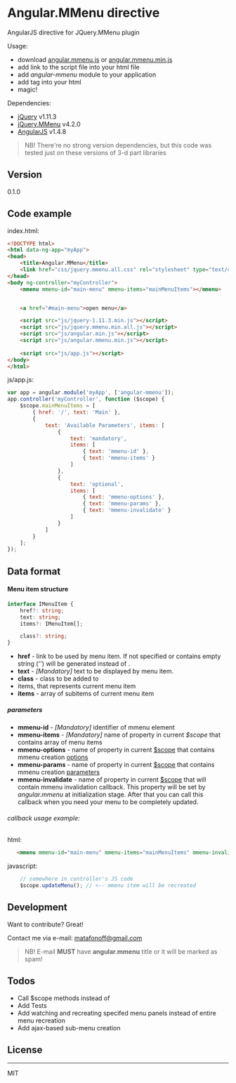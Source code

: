 # Angular.MMenu directive

AngularJS directive for JQuery.MMenu plugin

Usage:

  - download [angular.mmenu.js] or [angular.mmenu.min.js] 
  - add link to the script file into your html file
  - add _angular-mmenu_ module to your application 
  - add <mmenu /> tag into your html
  - magic!
  
Dependencies:

  - [jQuery] v1.11.3
  - [jQuery.MMenu] v4.2.0
  - [AngularJS] v1.4.8

> NB! There're no strong version dependencies, but this code was tested just on these versions of 3-d part libraries

## Version
0.1.0

## Code example

index.html:
```html
<!DOCTYPE html>
<html data-ng-app="myApp">
<head>
    <title>Angular.MMenu</title>
    <link href="css/jquery.mmenu.all.css" rel="stylesheet" type="text/css" />
</head>
<body ng-controller="myController">
    <mmenu mmenu-id="main-menu" mmenu-items="mainMenuItems"></mmenu>


    <a href="#main-menu">open menu</a>

    <script src="js/jquery-1.11.3.min.js"></script>
    <script src="js/jquery.mmenu.min.all.js"></script>
    <script src="js/angular.min.js"></script>
    <script src="js/angular.mmenu.min.js"></script>
    
    <script src="js/app.js"></script>
</body>
</html>
```

js/app.js:
```js
var app = angular.module('myApp', ['angular-mmenu']);
app.controller('myController', function ($scope) {
    $scope.mainMenuItems = [
        { href: '/', text: 'Main' },
        {
            text: 'Available Parameters', items: [
                {
                    text: 'mandatory',
                    items: [
                        { text: 'mmenu-id' },
                        { text: 'mmenu-items' }
                    ]
                },
                {
                    text: 'optional',
                    items: [
                        { text: 'mmenu-options' },
                        { text: 'mmenu-params' },
                        { text: 'mmenu-invalidate' }
                    ]
                }
            ]
        }
    ];
});
```

## Data format

#### Menu item structure

```ts
interface IMenuItem {
    href?: string;          
    text: string;
    items?: IMenuItem[];

    class?: string;
}
```
 - **href** - link to be used by menu item. If not specified or contains empty string ('') <span /> will be generated instead of <a />.
 - **text** - _[Mandatory]_ text to be displayed by menu item.
 - **class** - class to be added to <li /> items, that represents current menu item
 - **items** - array of subitems of current menu item
 
##### <mmenu /> parameters
 - **mmenu-id** - _[Mandatory]_ identifier of mmenu element
 - **mmenu-items** - _[Mandatory]_ name of property in current _$scope_ that contains array of menu items
 - **mmenu-options** - name of property in current [$scope] that contains mmenu creation [options]
 - **mmenu-params** - name of property in current [$scope] that contains mmenu creation [parameters]
 - **mmenu-invalidate** - name of property in current [$scope] that will contain mmenu invalidation callback. This property will be set by _angular.mmenu_ at initialization stage. After that you can call this callback when you need your menu to be completely updated.
  
 ###### callback usage example:

html:
```html
   <mmenu mmenu-id="main-menu" mmenu-items="mainMenuItems" mmenu-invalidate="updateMenu"></mmenu>
```

javascript:
```js
    // somewhere in controller's JS code
    $scope.updateMenu(); // <-- mmenu item will be recreated
```


## Development

Want to contribute? Great!

Contact me via e-mail: matafonoff@gmail.com
> NB! E-mail **MUST** have **angular.mmenu** title or it will be marked as spam!

## Todos

 - Call $scope methods instead of 
 - Add Tests
 - Add watching and recreating specifed menu panels instead of entire menu recreation
 - Add ajax-based sub-menu creation

## License
----
MIT

   [jQuery]: <http://jquery.com>
   [AngularJS]: <http://angularjs.org>
   [jQuery.MMenu]: <http://mmenu.frebsite.nl/>
   [options]: <http://mmenu.frebsite.nl/documentation/options/>   
   [parameters]: <http://mmenu.frebsite.nl/documentation/options/configuration.html>
   [$scope]: <https://docs.angularjs.org/guide/scope>
   [angular.mmenu.js]: <https://raw.githubusercontent.com/matafonoff/angular.mmenu/master/dist/angular.mmenu.js>
   [angular.mmenu.min.js]: <https://raw.githubusercontent.com/matafonoff/angular.mmenu/master/dist/angular.mmenu.min.js>


